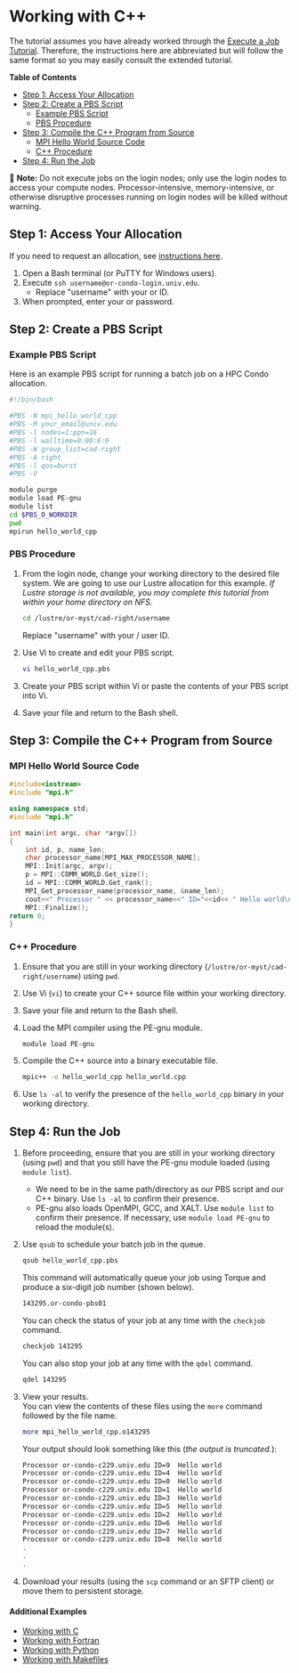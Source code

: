 # Working with C++

The tutorial assumes you have already worked through the [Execute a Job Tutorial](./). Therefore, the instructions here are abbreviated but will follow the same format so you may easily consult the extended tutorial.

**Table of Contents**

* [Step 1: Access Your Allocation](cpp.md#step-1-access-your-allocation)
* [Step 2: Create a PBS Script](cpp.md#step-2-create-a-pbs-script)
  * [Example PBS Script](cpp.md#example-pbs-script)
  * [PBS Procedure](cpp.md#pbs-procedure)
* [Step 3: Compile the C++ Program from Source](cpp.md#step-3-compile-the-c-program-from-source)
  * [MPI Hello World Source Code](cpp.md#mpi-hello-world-source-code)
  * [C++ Procedure](cpp.md#c-procedure)
* [Step 4: Run the Job](cpp.md#step-4-run-the-job)

📝 **Note:** Do not execute jobs on the login nodes; only use the login nodes to access your compute nodes. Processor-intensive, memory-intensive, or otherwise disruptive processes running on login nodes will be killed without warning.

## Step 1: Access Your Allocation

If you need to request an allocation, see [instructions here](../request-access.md).

1. Open a Bash terminal \(or PuTTY for Windows users\).
2. Execute `ssh username@or-condo-login.univ.edu`.
   * Replace "username" with your  or  ID.
3. When prompted, enter your  or  password.

## Step 2: Create a PBS Script

### Example PBS Script

Here is an example PBS script for running a batch job on a HPC Condo allocation.

```bash
#!/bin/bash

#PBS -N mpi_hello_world_cpp
#PBS -M your_email@univ.edu
#PBS -l nodes=1:ppn=16
#PBS -l walltime=0:00:6:0
#PBS -W group_list=cad-right
#PBS -A right
#PBS -l qos=burst
#PBS -V

module purge
module load PE-gnu
module list
cd $PBS_O_WORKDIR
pwd
mpirun hello_world_cpp
```

### PBS Procedure

1. From the login node, change your working directory to the desired file system. We are going to use our Lustre allocation for this example. _If Lustre storage is not available, you may complete this tutorial from within your home directory on NFS._

   ```bash
   cd /lustre/or-myst/cad-right/username
   ```

   Replace "username" with your / user ID.

2. Use Vi to create and edit your PBS script.

   ```bash
   vi hello_world_cpp.pbs
   ```

3. Create your PBS script within Vi or paste the contents of your PBS script into Vi.
4. Save your file and return to the Bash shell.

## Step 3: Compile the C++ Program from Source

### MPI Hello World Source Code

```cpp
#include<iostream>
#include "mpi.h"

using namespace std;
#include "mpi.h"

int main(int argc, char *argv[])
{
    int id, p, name_len;
    char processor_name[MPI_MAX_PROCESSOR_NAME];     
    MPI::Init(argc, argv);
    p = MPI::COMM_WORLD.Get_size();
    id = MPI::COMM_WORLD.Get_rank();
    MPI_Get_processor_name(processor_name, &name_len);
    cout<<" Processor " << processor_name<<" ID="<<id<< " Hello world\n";
    MPI::Finalize();
return 0;
}
```

### C++ Procedure

1. Ensure that you are still in your working directory \(`/lustre/or-myst/cad-right/username`\) using `pwd`.
2. Use Vi \(`vi`\) to create your C++ source file within your working directory.
3. Save your file and return to the Bash shell.
4. Load the MPI compiler using the PE-gnu module.

   ```bash
   module load PE-gnu
   ```

5. Compile the C++ source into a binary executable file.

   ```bash
   mpic++ -o hello_world_cpp hello_world.cpp
   ```

6. Use `ls -al` to verify the presence of the `hello_world_cpp` binary in your working directory.

## Step 4: Run the Job

1. Before proceeding, ensure that you are still in your working directory \(using `pwd`\) and that you still have the PE-gnu module loaded \(using `module list`\).
   * We need to be in the same path/directory as our PBS script and our C++ binary. Use `ls -al` to confirm their presence.
   * PE-gnu also loads OpenMPI, GCC, and XALT. Use `module list` to confirm their presence. If necessary, use `module load PE-gnu` to reload the module\(s\).
2. Use `qsub` to schedule your batch job in the queue.

   ```bash
   qsub hello_world_cpp.pbs
   ```

   This command will automatically queue your job using Torque and produce a six-digit job number \(shown below\).  


   ```bash
   143295.or-condo-pbs01
   ```

   You can check the status of your job at any time with the `checkjob` command.

   ```bash
   checkjob 143295
   ```

   You can also stop your job at any time with the `qdel` command.

   ```bash
   qdel 143295
   ```

3. View your results.  
    You can view the contents of these files using the `more` command followed by the file name.  


   ```bash
   more mpi_hello_world_cpp.o143295
   ```

   Your output should look something like this \(_the output is truncated._\):

   ```bash
   Processor or-condo-c229.univ.edu ID=9  Hello world
   Processor or-condo-c229.univ.edu ID=4  Hello world
   Processor or-condo-c229.univ.edu ID=0  Hello world
   Processor or-condo-c229.univ.edu ID=1  Hello world
   Processor or-condo-c229.univ.edu ID=3  Hello world
   Processor or-condo-c229.univ.edu ID=5  Hello world
   Processor or-condo-c229.univ.edu ID=2  Hello world
   Processor or-condo-c229.univ.edu ID=6  Hello world
   Processor or-condo-c229.univ.edu ID=7  Hello world
   Processor or-condo-c229.univ.edu ID=8  Hello world
   .
   .
   .
   ```

4. Download your results \(using the `scp` command or an SFTP client\) or move them to persistent storage.

#### Additional Examples

* [Working with C](./)
* [Working with Fortran](fortran.md)
* [Working with Python](python.md)
* [Working with Makefiles](makefile.md)
